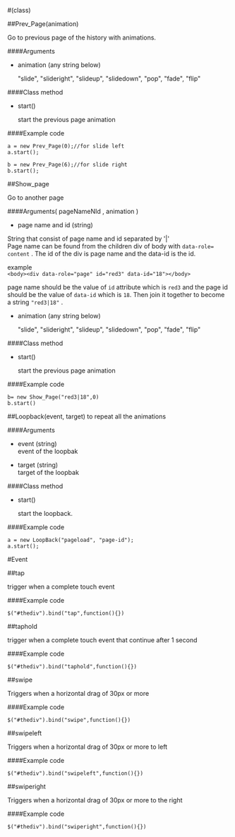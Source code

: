 #(class)

##Prev_Page(animation)

Go to previous page of the history with animations.

####Arguments

+ animation (any string below)

    "slide", "slideright", "slideup", "slidedown", "pop", "fade", "flip"

####Class method

 - start()

    start the previous page animation



####Example code

    a = new Prev_Page(0);//for slide left
    a.start();

    b = new Prev_Page(6);//for slide right
    b.start();


##Show_page

Go to another page 

####Arguments( pageNameNId , animation )

+ page name and id (string)

 String that consist of page name and id separated by '|'  
 Page name can be found from the children div of body  with `data-role= content` . The id of the div is page name and the data-id is the id.

 example    
 ```<body><div data-role="page" id="red3" data-id="18"></body>```

 page name should be the value of `id` attribute which is `red3` and the page id should be the value of  `data-id` which is `18`. Then join it together to become a string `"red3|18"` .



+ animation (any string below)

    "slide", "slideright", "slideup", "slidedown", "pop", "fade", "flip"

####Class method

 - start()

    start the previous page animation

####Example code

    b= new Show_Page("red3|18",0)
    b.start()


##Loopback(event, target)
to repeat all the animations

####Arguments
- event (string)  
event of the loopbak

- target (string)  
target of the loopbak

####Class method

 - start()

    start the loopback.

####Example code

    a = new LoopBack("pageload", "page-id");
    a.start();

#Event

##tap

trigger when a complete touch event

####Example code

    $("#thediv").bind("tap",function(){})

##taphold

trigger when a complete touch event that continue after 1 second

####Example code

    $("#thediv").bind("taphold",function(){})

##swipe

Triggers when a horizontal drag of 30px or more

####Example code

    $("#thediv").bind("swipe",function(){})

##swipeleft

Triggers when a horizontal drag of 30px or more to left

####Example code

    $("#thediv").bind("swipeleft",function(){})

##swiperight

Triggers when a horizontal drag of 30px or more to the right

####Example code

    $("#thediv").bind("swiperight",function(){})
